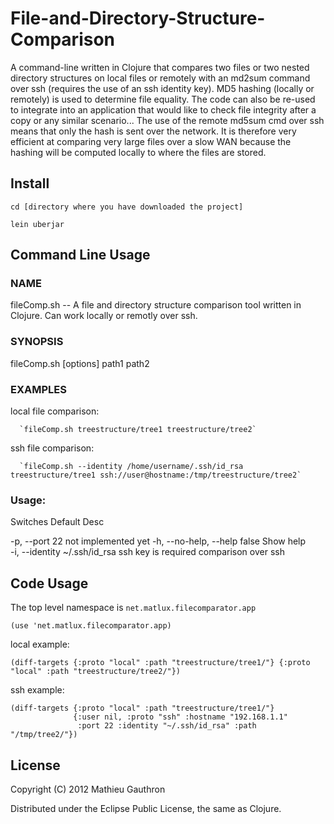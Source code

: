 # File-and-Directory-Structure-Comparison

A command-line written in Clojure that compares two files or two nested directory structures on local files or
remotely with an md2sum command over ssh (requires the use of an ssh identity key). MD5 hashing (locally or remotely)
is used to determine file equality. The code can also be re-used to integrate into an application that would like to
check file integrity after a copy or any similar scenario... 
The use of the remote md5sum cmd over ssh means that only the hash is sent over the network.
It is therefore very efficient at comparing very large files over a slow WAN because the hashing will be computed
locally to where the files are stored.

## Install

    cd [directory where you have downloaded the project]

    lein uberjar

## Command Line Usage

### NAME

   fileComp.sh -- A file and directory structure comparison tool written in Clojure. Can work locally or remotly over ssh.

### SYNOPSIS
   fileComp.sh [options] path1 path2

### EXAMPLES

   local file comparison:
   
      `fileComp.sh treestructure/tree1 treestructure/tree2`
      
   ssh file comparison:
   
      `fileComp.sh --identity /home/username/.ssh/id_rsa treestructure/tree1 ssh://user@hostname:/tmp/treestructure/tree2`
      
### Usage:

   Switches               Default        Desc
             
   -p, --port             22             not implemented yet 
   -h, --no-help, --help  false          Show help           
   -i, --identity         ~/.ssh/id_rsa  ssh key is required comparison over ssh                    

## Code Usage

The top level namespace is `net.matlux.filecomparator.app`

    (use 'net.matlux.filecomparator.app)

local example:

    (diff-targets {:proto "local" :path "treestructure/tree1/"} {:proto "local" :path "treestructure/tree2/"})
    
ssh example:    

    (diff-targets {:proto "local" :path "treestructure/tree1/"} 
                  {:user nil, :proto "ssh" :hostname "192.168.1.1" 
                   :port 22 :identity "~/.ssh/id_rsa" :path "/tmp/tree2/"})

## License

Copyright (C) 2012 Mathieu Gauthron

Distributed under the Eclipse Public License, the same as Clojure.
